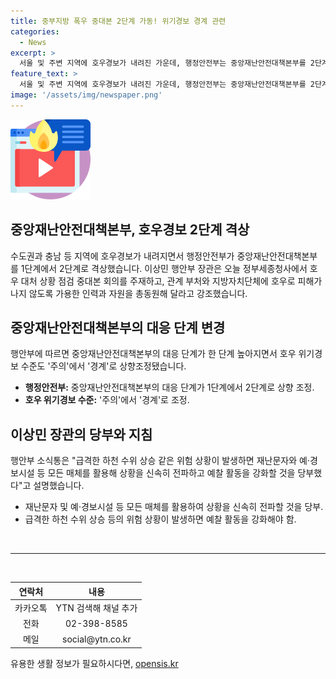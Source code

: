 ```yaml
---
title: 중부지방 폭우 중대본 2단계 가동! 위기경보 경계 관련
categories:
  - News
excerpt: >
  서울 및 주변 지역에 호우경보가 내려진 가운데, 행정안전부는 중앙재난안전대책본부를 2단계로 격상했다. 행안부 이상민 장관은 호우 대처를 강조하며, 관련 부처와 지방자치단체에 총력을 기울일 것을 당부했다. 이에 대응해 상황에 신속히 대응할 수 있도록 모든 매체를 활용할 계획이다.
feature_text: >
  서울 및 주변 지역에 호우경보가 내려진 가운데, 행정안전부는 중앙재난안전대책본부를 2단계로 격상했다. 행안부 이상민 장관은 호우 대처를 강조하며, 관련 부처와 지방자치단체에 총력을 기울일 것을 당부했다. 이에 대응해 상황에 신속히 대응할 수 있도록 모든 매체를 활용할 계획이다.
image: '/assets/img/newspaper.png'
---
```


<p><img src="/assets/img/news.png" alt="rentncar 속보" /></p>

<h2>중앙재난안전대책본부, 호우경보 2단계 격상</h2>

<p data-ke-size="size16">수도권과 충남 등 지역에 호우경보가 내려지면서 행정안전부가 중앙재난안전대책본부를 1단계에서 2단계로 격상했습니다. 이상민 행안부 장관은 오늘 정부세종청사에서 호우 대처 상황 점검 중대본 회의를 주재하고, 관계 부처와 지방자치단체에 호우로 피해가 나지 않도록 가용한 인력과 자원을 총동원해 달라고 강조했습니다.</p>

<h2 data-ke-size="size26">중앙재난안전대책본부의 대응 단계 변경</h2>

<p data-ke-size="size16">행안부에 따르면 중앙재난안전대책본부의 대응 단계가 한 단계 높아지면서 호우 위기경보 수준도 '주의'에서 '경계'로 상향조정됐습니다.</p>

<ul>
  <li><b>행정안전부:</b> 중앙재난안전대책본부의 대응 단계가 1단계에서 2단계로 상향 조정.</li>
  <li><b>호우 위기경보 수준:</b> '주의'에서 '경계'로 조정.</li>
</ul>

<h2 data-ke-size="size26">이상민 장관의 당부와 지침</h2>

<p data-ke-size="size16">행안부 소식통은 "급격한 하천 수위 상승 같은 위험 상황이 발생하면 재난문자와 예·경보시설 등 모든 매체를 활용해 상황을 신속히 전파하고 예찰 활동을 강화할 것을 당부했다"고 설명했습니다.</p>

<ul>
  <li>재난문자 및 예·경보시설 등 모든 매체를 활용하여 상황을 신속히 전파할 것을 당부.</li>
  <li>급격한 하천 수위 상승 등의 위험 상황이 발생하면 예찰 활동을 강화해야 함.</li>
</ul>

<p data-ke-size="size16">&nbsp;</p>

<hr>

<p data-ke-size="size16">&nbsp;</p>

<table>
    <thead>
        <tr>
            <th style="text-align: center;">연락처</th>
            <th style="text-align: center;">내용</th>
        </tr>
    </thead>
    <tbody>
        <tr>
            <td style="text-align: center;">카카오톡</td>
            <td style="text-align: center;">YTN 검색해 채널 추가</td>
        </tr>
        <tr>
            <td style="text-align: center;">전화</td>
            <td style="text-align: center;">02-398-8585</td>
        </tr>
        <tr>
            <td style="text-align: center;">메일</td>
            <td style="text-align: center;">social@ytn.co.kr</td>
        </tr>
    </tbody>
</table>
유용한 생활 정보가 필요하시다면, <a href="https://opensis.kr" rel="dofollow">opensis.kr</a>


